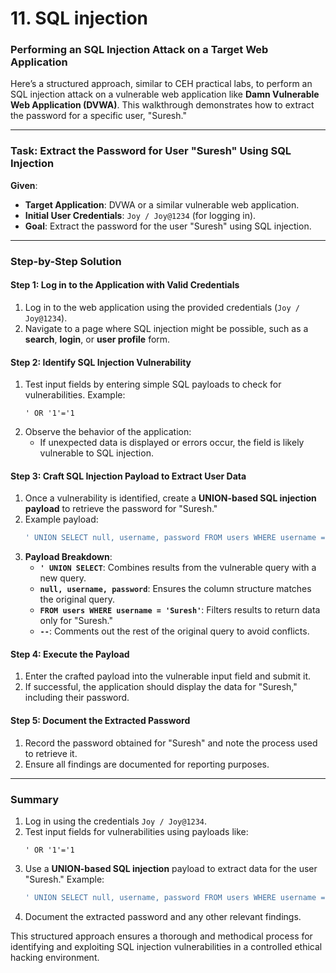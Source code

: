 # 11. SQL injection
### Performing an SQL Injection Attack on a Target Web Application  

Here’s a structured approach, similar to CEH practical labs, to perform an SQL injection attack on a vulnerable web application like **Damn Vulnerable Web Application (DVWA)**. This walkthrough demonstrates how to extract the password for a specific user, "Suresh."  

---

### **Task**: Extract the Password for User "Suresh" Using SQL Injection  

**Given**:  
- **Target Application**: DVWA or a similar vulnerable web application.  
- **Initial User Credentials**: `Joy / Joy@1234` (for logging in).  
- **Goal**: Extract the password for the user "Suresh" using SQL injection.  

---

### **Step-by-Step Solution**  

#### **Step 1: Log in to the Application with Valid Credentials**  
1. Log in to the web application using the provided credentials (`Joy / Joy@1234`).  
2. Navigate to a page where SQL injection might be possible, such as a **search**, **login**, or **user profile** form.  

#### **Step 2: Identify SQL Injection Vulnerability**  
1. Test input fields by entering simple SQL payloads to check for vulnerabilities. Example:  
   ```
   ' OR '1'='1
   ```  
2. Observe the behavior of the application:  
   - If unexpected data is displayed or errors occur, the field is likely vulnerable to SQL injection.  

#### **Step 3: Craft SQL Injection Payload to Extract User Data**  
1. Once a vulnerability is identified, create a **UNION-based SQL injection payload** to retrieve the password for "Suresh."  
2. Example payload:  
   ```sql
   ' UNION SELECT null, username, password FROM users WHERE username = 'Suresh' --
   ```  
3. **Payload Breakdown**:  
   - **`' UNION SELECT`**: Combines results from the vulnerable query with a new query.  
   - **`null, username, password`**: Ensures the column structure matches the original query.  
   - **`FROM users WHERE username = 'Suresh'`**: Filters results to return data only for "Suresh."  
   - **`--`**: Comments out the rest of the original query to avoid conflicts.  

#### **Step 4: Execute the Payload**  
1. Enter the crafted payload into the vulnerable input field and submit it.  
2. If successful, the application should display the data for "Suresh," including their password.  

#### **Step 5: Document the Extracted Password**  
1. Record the password obtained for "Suresh" and note the process used to retrieve it.  
2. Ensure all findings are documented for reporting purposes.  

---

### **Summary**  
1. Log in using the credentials `Joy / Joy@1234`.  
2. Test input fields for vulnerabilities using payloads like:  
   ```
   ' OR '1'='1
   ```  
3. Use a **UNION-based SQL injection** payload to extract data for the user "Suresh." Example:  
   ```sql
   ' UNION SELECT null, username, password FROM users WHERE username = 'Suresh' --
   ```  
4. Document the extracted password and any other relevant findings.  

This structured approach ensures a thorough and methodical process for identifying and exploiting SQL injection vulnerabilities in a controlled ethical hacking environment.
